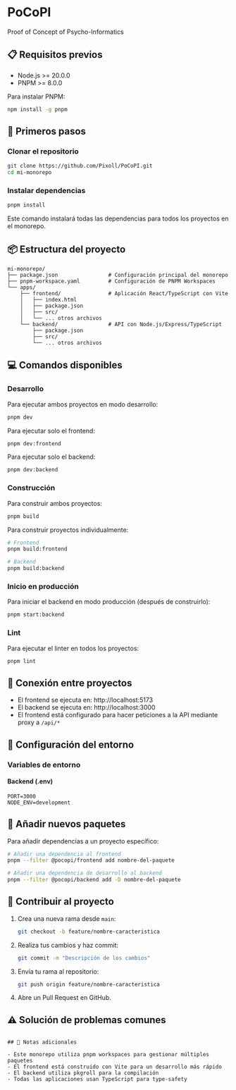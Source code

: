 # PoCoPI

Proof of Concept of Psycho-Informatics

## 📋 Requisitos previos

- Node.js >= 20.0.0
- PNPM >= 8.0.0

Para instalar PNPM:

```bash
npm install -g pnpm
```

## 🚀 Primeros pasos

### Clonar el repositorio

```bash
git clone https://github.com/Pixoll/PoCoPI.git
cd mi-monorepo
```

### Instalar dependencias

```bash
pnpm install
```

Este comando instalará todas las dependencias para todos los proyectos en el monorepo.

## 📦 Estructura del proyecto

```
mi-monorepo/
├── package.json                # Configuración principal del monorepo
├── pnpm-workspace.yaml         # Configuración de PNPM Workspaces
└── apps/
    ├── frontend/               # Aplicación React/TypeScript con Vite
    │   ├── index.html
    │   ├── package.json
    │   ├── src/
    │   └── ... otros archivos
    └── backend/                # API con Node.js/Express/TypeScript
        ├── package.json
        ├── src/
        └── ... otros archivos
```

## 💻 Comandos disponibles

### Desarrollo

Para ejecutar ambos proyectos en modo desarrollo:

```bash
pnpm dev
```

Para ejecutar solo el frontend:

```bash
pnpm dev:frontend
```

Para ejecutar solo el backend:

```bash
pnpm dev:backend
```

### Construcción

Para construir ambos proyectos:

```bash
pnpm build
```

Para construir proyectos individualmente:

```bash
# Frontend
pnpm build:frontend

# Backend
pnpm build:backend
```

### Inicio en producción

Para iniciar el backend en modo producción (después de construirlo):

```bash
pnpm start:backend
```

### Lint

Para ejecutar el linter en todos los proyectos:

```bash
pnpm lint
```

## 🔗 Conexión entre proyectos

- El frontend se ejecuta en: http://localhost:5173
- El backend se ejecuta en: http://localhost:3000
- El frontend está configurado para hacer peticiones a la API mediante proxy a `/api/*`

## 🔧 Configuración del entorno

### Variables de entorno

#### Backend (.env)

```
PORT=3000
NODE_ENV=development
```

## 🧩 Añadir nuevos paquetes

Para añadir dependencias a un proyecto específico:

```bash
# Añadir una dependencia al frontend
pnpm --filter @pocopi/frontend add nombre-del-paquete

# Añadir una dependencia de desarrollo al backend
pnpm --filter @pocopi/backend add -D nombre-del-paquete
```

## 🤝 Contribuir al proyecto

1. Crea una nueva rama desde `main`:

   ```bash
   git checkout -b feature/nombre-caracteristica
   ```

2. Realiza tus cambios y haz commit:

   ```bash
   git commit -m "Descripción de los cambios"
   ```

3. Envía tu rama al repositorio:

   ```bash
   git push origin feature/nombre-caracteristica
   ```

4. Abre un Pull Request en GitHub.

## ⚠️ Solución de problemas comunes

```

## 📝 Notas adicionales

- Este monorepo utiliza pnpm workspaces para gestionar múltiples paquetes
- El frontend está construido con Vite para un desarrollo más rápido
- El backend utiliza pkgroll para la compilación
- Todas las aplicaciones usan TypeScript para type-safety

```

